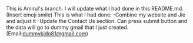 This is Amirul's branch. I will update what I had done in this README.md. (Insert emoji smile)
This is what I had done:
-Combine my website and Jie and adjust it
-Update the Contact Us section. Can press submit button and the data will go to dummy gmail that I just created. (Email:dummykido81@gmail.com)
